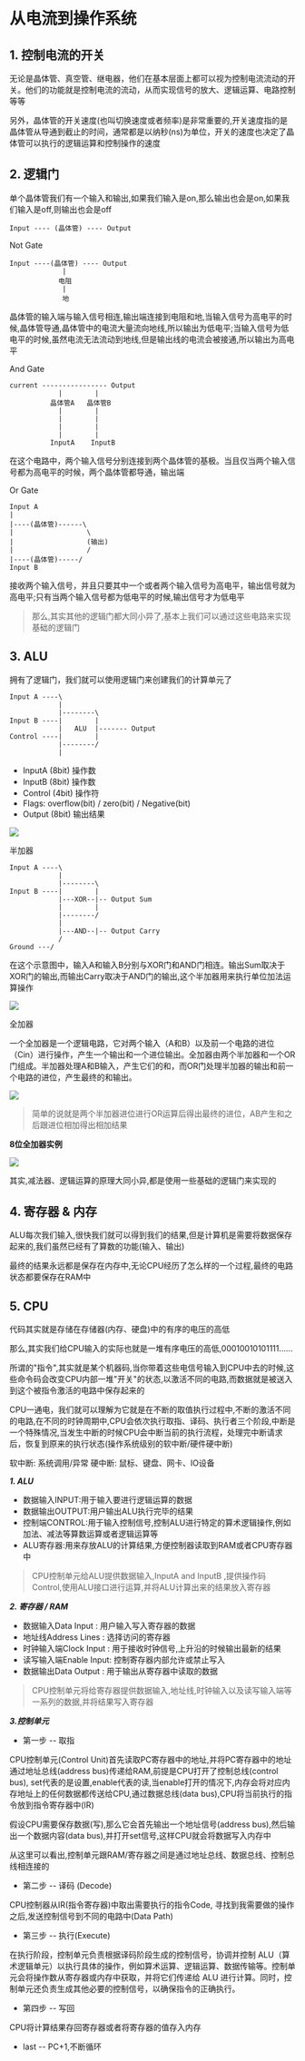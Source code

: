 # 从电流到操作系统

## 1. 控制电流的开关

无论是晶体管、真空管、继电器，他们在基本层面上都可以视为控制电流流动的开关。他们的功能就是控制电流的流动，从而实现信号的放大、逻辑运算、电路控制等等

另外，晶体管的开关速度(也叫切换速度或者频率)是非常重要的,开关速度指的是晶体管从导通到截止的时间，通常都是以纳秒(ns)为单位，开关的速度也决定了晶体管可以执行的逻辑运算和控制操作的速度


## 2. 逻辑门

单个晶体管我们有一个输入和输出,如果我们输入是on,那么输出也会是on,如果我们输入是off,则输出也会是off

```
Input ---- (晶体管) ---- Output
```

Not Gate

```
Input ----(晶体管) ---- Output
             |
            电阻
             |
             地
```
晶体管的输入端与输入信号相连,输出端连接到电阻和地,当输入信号为高电平的时候,晶体管导通,晶体管中的电流大量流向地线,所以输出为低电平;当输入信号为低电平的时候,虽然电流无法流动到地线,但是输出线的电流会被接通,所以输出为高电平

And Gate

```
current ---------------- Output
            |        |
          晶体管A   晶体管B
            |        |
            |        |
            |        |
            |        |
          InputA    InputB
```

在这个电路中，两个输入信号分别连接到两个晶体管的基极。当且仅当两个输入信号都为高电平的时候，两个晶体管都导通，输出端


Or Gate


```
Input A
|
|----(晶体管)------\
|                  \
|                  (输出)
|                  /
|----(晶体管)-----/
Input B
```

接收两个输入信号，并且只要其中一个或者两个输入信号为高电平，输出信号就为高电平;只有当两个输入信号都为低电平的时候,输出信号才为低电平

> 那么,其实其他的逻辑门都大同小异了,基本上我们可以通过这些电路来实现基础的逻辑门


## 3. ALU 

拥有了逻辑门，我们就可以使用逻辑门来创建我们的计算单元了

```
Input A ----\
            |
            |--------\
Input B ----|        |
            |   ALU  |------- Output
Control ----|        |
            |--------/
            |
```

- InputA (8bit) 操作数
- InputB (8bit) 操作数
- Control (4bit) 操作符
- Flags: overflow(bit) / zero(bit) / Negative(bit)
- Output (8bit) 输出结果

![](./image/ALU.png)


半加器

```
Input A ----\
            |
            |--------\
Input B ----|        |
            |---XOR--|-- Output Sum
            |        |
            |--------/
            |
            |---AND--|-- Output Carry
            /
Ground ---/
```

在这个示意图中，输入A和输入B分别与XOR门和AND门相连。输出Sum取决于XOR门的输出,而输出Carry取决于AND门的输出,这个半加器用来执行单位加法运算操作

![](./image/半加器.png)

全加器

一个全加器是一个逻辑电路，它对两个输入（A和B）以及前一个电路的进位（Cin）进行操作，产生一个输出和一个进位输出。全加器由两个半加器和一个OR门组成。半加器处理A和B输入，产生它们的和，而OR门处理半加器的输出和前一个电路的进位，产生最终的和输出。

![](./image/全加器.png)

> 简单的说就是两个半加器进位进行OR运算后得出最终的进位，AB产生和之后跟进位相加得出相加结果

**8位全加器实例**

![](./image/8位全加器.png)

其实,减法器、逻辑运算的原理大同小异,都是使用一些基础的逻辑门来实现的

## 4. 寄存器 & 内存

ALU每次我们输入,很快我们就可以得到我们的结果,但是计算机是需要将数据保存起来的,我们虽然已经有了算数的功能(输入、输出)

最终的结果永远都是保存在内存中,无论CPU经历了怎么样的一个过程,最终的电路状态都要保存在RAM中

## 5. CPU

代码其实就是存储在存储器(内存、硬盘)中的有序的电压的高低

那么,其实我们给CPU输入的实际也就是一堆有序电压的高低,00010010101111......

所谓的"指令",其实就是某个机器码,当你带着这些电信号输入到CPU中去的时候,这些命令码会改变CPU内部一堆"开关"的状态,以激活不同的电路,而数据就是被送入到这个被指令激活的电路中保存起来的

CPU一通电，我们就可以理解为它就是在不断的取值执行过程中,不断的激活不同的电路,在不同的时钟周期中,CPU会依次执行取指、译码、执行者三个阶段,中断是一个特殊情况,当发生中断的时候CPU会中断当前的执行流程，处理完中断请求后，恢复到原来的执行状态(操作系统级别的软中断/硬件硬中断)

软中断: 系统调用/异常
硬中断: 鼠标、键盘、网卡、IO设备

***1. ALU***

- 数据输入INPUT:用于输入要进行逻辑运算的数据
- 数据输出OUTPUT:用户输出ALU执行完毕的结果 
- 控制端CONTROL:用于输入控制信号,控制ALU进行特定的算术逻辑操作,例如加法、减法等算数运算或者逻辑运算等
- ALU寄存器:用来存放ALU的计算结果,方便控制器读取到RAM或者CPU寄存器中


> CPU控制单元给ALU提供数据输入,InputA and InputB ,提供操作码Control,使用ALU接口进行运算,并将ALU计算出来的结果放入寄存器

***2. 寄存器 / RAM***

- 数据输入Data Input : 用户输入写入寄存器的数据
- 地址线Address Lines : 选择访问的寄存器
- 时钟输入端Clock Input : 用于接收时钟信号,上升沿的时候输出最新的结果
- 读写输入端Enable Input: 控制寄存器内部允许或禁止写入
- 数据输出Data Output : 用于输出从寄存器中读取的数据

> CPU控制单元将给寄存器提供数据输入,地址线,时钟输入以及读写输入端等一系列的数据,并将结果写入寄存器


***3.控制单元***


- 第一步 -- 取指


CPU控制单元(Control Unit)首先读取PC寄存器中的地址,并将PC寄存器中的地址通过地址总线(address bus)传递给RAM,前提是CPU打开了控制总线(control bus), set代表的是设置,enable代表的读,当enable打开的情况下,内存会将对应内存地址上的任何数据都传送给CPU,通过数据总线(data bus),CPU将当前执行的指令放到指令寄存器中(IR)


假设CPU需要保存数据(写),那么它会首先输出一个地址信号(address bus),然后输出一个数据内容(data bus),并打开set信号,这样CPU就会将数据写入内存中

从这里可以看出,控制单元跟RAM/寄存器之间是通过地址总线、数据总线、控制总线相连接的


- 第二步 -- 译码 (Decode)

CPU控制器从IR(指令寄存器)中取出需要执行的指令Code, 寻找到我需要做的操作之后,发送控制信号到不同的电路中(Data Path)

- 第三步 -- 执行(Execute)

在执行阶段，控制单元负责根据译码阶段生成的控制信号，协调并控制 ALU（算术逻辑单元）以执行具体的操作，例如算术运算、逻辑运算、数据传输等。控制单元会将操作数从寄存器或内存中获取，并将它们传递给 ALU 进行计算。同时，控制单元还负责生成其他必要的控制信号，以确保指令的正确执行。

- 第四步 -- 写回

CPU将计算结果存回寄存器或者将寄存器的值存入内存

- last -- PC+1,不断循环
























